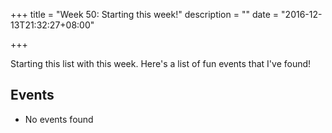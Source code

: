 +++
title = "Week 50: Starting this week!"
description = ""
date = "2016-12-13T21:32:27+08:00"

+++

Starting this list with this week. Here's a list of fun events that I've found!

## Events ##
- No events found
